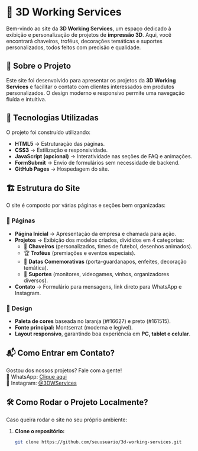 # 🚀 3D Working Services

Bem-vindo ao site da **3D Working Services**, um espaço dedicado à exibição e personalização de projetos de **impressão 3D**. Aqui, você encontrará chaveiros, troféus, decorações temáticas e suportes personalizados, todos feitos com precisão e qualidade.

## 📖 Sobre o Projeto

Este site foi desenvolvido para apresentar os projetos da **3D Working Services** e facilitar o contato com clientes interessados em produtos personalizados. O design moderno e responsivo permite uma navegação fluída e intuitiva.

## 🎨 Tecnologias Utilizadas

O projeto foi construído utilizando:

- **HTML5** → Estruturação das páginas.
- **CSS3** → Estilização e responsividade.
- **JavaScript (opcional)** → Interatividade nas seções de FAQ e animações.
- **FormSubmit** → Envio de formulários sem necessidade de backend.
- **GitHub Pages** → Hospedagem do site.

## 🏗 Estrutura do Site

O site é composto por várias páginas e seções bem organizadas:

### 📌 **Páginas**
- **Página Inicial** → Apresentação da empresa e chamada para ação.
- **Projetos** → Exibição dos modelos criados, divididos em 4 categorias:
  - 🔑 **Chaveiros** (personalizados, times de futebol, desenhos animados).
  - 🏆 **Troféus** (premiações e eventos especiais).
  - 🎉 **Datas Comemorativas** (porta-guardanapos, enfeites, decoração temática).
  - 📌 **Suportes** (monitores, videogames, vinhos, organizadores diversos).
- **Contato** → Formulário para mensagens, link direto para WhatsApp e Instagram.

### 🎨 **Design**
- **Paleta de cores** baseada no laranja (#f16627) e preto (#161515).
- **Fonte principal:** Montserrat (moderna e legível).
- **Layout responsivo**, garantindo boa experiência em **PC, tablet e celular**.

## 📬 Como Entrar em Contato?

Gostou dos nossos projetos? Fale com a gente!  
📱 WhatsApp: [Clique aqui](https://wa.me/5531975329062)  
📸 Instagram: [@3DWServices](https://www.instagram.com/3dwservices)  

## 🛠 Como Rodar o Projeto Localmente?

Caso queira rodar o site no seu próprio ambiente:

1. **Clone o repositório:**
   ```sh
   git clone https://github.com/seuusuario/3d-working-services.git
